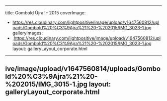 
---
title: Gombold Újra! - 2015
coverImage:
  - https://res.cloudinary.com/lightpositive/image/upload/v1647560812/uploads/Gombold%20%C3%9Ajra%21%20-%202015/IMG_3023-1.jpg
galleryImages:
   - ,https://res.cloudinary.com/lightpositive/image/upload/v1647560812/uploads/Gombold%20%C3%9Ajra%21%20-%202015/IMG_3023-1.jpg
layout: galleryLayout_corporate.html
---
ive/image/upload/v1647560814/uploads/Gombold%20%C3%9Ajra%21%20-%202015/IMG_3015-1.jpg
layout: galleryLayout_corporate.html
---

